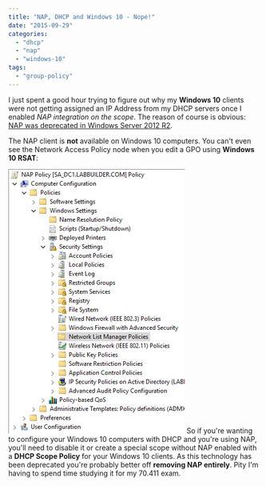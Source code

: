```yaml
---
title: "NAP, DHCP and Windows 10 - Nope!"
date: "2015-09-29"
categories: 
  - "dhcp"
  - "nap"
  - "windows-10"
tags: 
  - "group-policy"
---
```


I just spent a good hour trying to figure out why my **Windows 10** clients were not getting assigned an IP Address from my DHCP servers once I enabled _NAP integration on the scope_. The reason of course is obvious: [NAP was deprecated in Windows Server 2012 R2](http://windowsitpro.com/blog/3-reasons-why-network-access-protection-being-phased-out).

The NAP client is **not** available on Windows 10 computers. You can't even see the Network Access Policy node when you edit a GPO using **Windows 10 RSAT**:

 [![NAP on Windows 10? Nope.](images/ss_nap_windows10gpedit.png)](https://dscottraynsford.files.wordpress.com/2015/09/ss_nap_windows10gpedit.png) So if you're wanting to configure your Windows 10 computers with DHCP and you're using NAP, you'll need to disable it or create a special scope without NAP enabled with a **DHCP Scope Policy** for your Windows 10 clients. As this technology has been deprecated you're probably better off **removing NAP entirely**. Pity I'm having to spend time studying it for my 70.411 exam.
